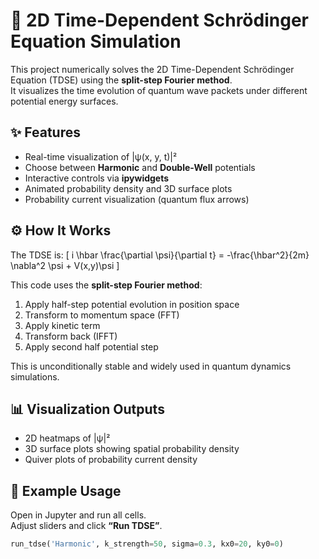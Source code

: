 # 🧠 2D Time-Dependent Schrödinger Equation Simulation

This project numerically solves the 2D Time-Dependent Schrödinger Equation (TDSE) using the **split-step Fourier method**.  
It visualizes the time evolution of quantum wave packets under different potential energy surfaces.

## ✨ Features
- Real-time visualization of |ψ(x, y, t)|²
- Choose between **Harmonic** and **Double-Well** potentials
- Interactive controls via **ipywidgets**
- Animated probability density and 3D surface plots
- Probability current visualization (quantum flux arrows)

## ⚙️ How It Works
The TDSE is:
\[
i \hbar \frac{\partial \psi}{\partial t} = -\frac{\hbar^2}{2m} \nabla^2 \psi + V(x,y)\psi
\]

This code uses the **split-step Fourier method**:
1. Apply half-step potential evolution in position space  
2. Transform to momentum space (FFT)
3. Apply kinetic term
4. Transform back (IFFT)
5. Apply second half potential step

This is unconditionally stable and widely used in quantum dynamics simulations.

## 📊 Visualization Outputs
- 2D heatmaps of |ψ|²  
- 3D surface plots showing spatial probability density  
- Quiver plots of probability current density

## 🚀 Example Usage
Open in Jupyter and run all cells.  
Adjust sliders and click **“Run TDSE”**.

```python
run_tdse('Harmonic', k_strength=50, sigma=0.3, kx0=20, ky0=0)

